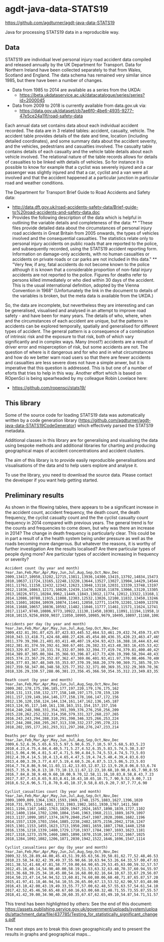 # agdt-java-data-STATS19

https://github.com/agdturner/agdt-java-data-STATS19

Java for processing STATS19 data in a reproducible way.

## Data
STATS19 are individual level personal injury road accident data compiled and released annually by the UK Department for Transport. Data for Northern Ireland have been collected separately to that from Wales, Scotland and England. The data schema has remained very similar since 1985, but there have been a number of changes.
* Data from 1985 to 2014 are available as a series from the UKDA:
  * https://beta.ukdataservice.ac.uk/datacatalogue/series/series?id=2000045
* Data from 2009 to 2018 is currently available from data.gov.uk via:
  * https://data.gov.uk/dataset/cb7ae6f0-4be6-4935-9277-47e5ce24a11f/road-safety-data

Each annual data set contains data about each individual accident recorded. The data are in 3 related tables: accident, casualty, vehicle. The accident table provides details of the date and time, location (including detailed coordinates), and some summary data about the accident severity, and the vehicles, pedestrians and casualties involved. The casualty table contains details of each casualty and the vehicle table details about each vehicle involved. The relational nature of the table records allows for details of casualties to be linked with details of vehicles. So for instance it is possible to know for example that a cyclist was severely injured and a car passenger was slightly injured and that a car, cyclist and a van were all involved and that the accident happened at a particular junction in particular road and weather conditions.

The Department for Transport Brief Guide to Road Accidents and Safety data:
* http://data.dft.gov.uk/road-accidents-safety-data/Brief-guide-to%20road-accidents-and-safety-data.doc
* Provides the following description of the data which is helpful in outlining the variable details and completeness of the data:
** "These files provide detailed data about the circumstances of personal injury road accidents in Great Britain from 2005 onwards, the types of vehicles involved and the consequential casualties. The statistics relate only to personal injury accidents on public roads that are reported to the police, and subsequently recorded, using the STATS19 accident reporting form. Information on damage-only accidents, with no human casualties or accidents on private roads or car parks are not included in this data."
** "Very few, if any, fatal accidents do not become known to the police although it is known that a considerable proportion of non-fatal injury accidents are not reported to the police. Figures for deaths refer to persons killed immediately or who died within 30 days of the accident.  This is the usual international definition, adopted by the Vienna Convention in 1968"
(Unfortunately the link in the document to details of the variables is broken, but the meta data is available from the UKDA.)

So, the data are incomplete, but nevertheless they are interesting and can be generalised, visualised and analysed in an attempt to improve road safety - and have been for many years. The details of who, where, when and the circumstances of each accident are unique, but the patterns in accidents can be explored temporally, spatially and generalised for different types of accident. The general pattern is a consequence of a combination of intrinsic risk and the exposure to that risk, both of which vary significantly and in complex ways. Many (most?) accidents are a result of driver error and misperception of risk, but some accidents are not. The question of where is it dangerous and for who and in what circumstances and how do we better warn road users so that there are fewer accidents and casualties are less severe does not have a simple anwer, but it is imperative that this question is addressed. This is but one of a number of eforts that tries to help in this way. Another effort which is based on ROpenSci is being spearheaded by my colleague Robin Lovelace here:
* https://github.com/ropensci/stats19/

## This library
Some of the source code for loading STATS19 data was automatically written by a code generation library (https://github.com/agdturner/agdt-java-data-STATS19CodeGenerator) which effectively parsed the STATS19 metadata.

Additional classes in this library are for generalising and visualising the data using bespoke methods and additional libraries for charting and producing geographical maps of accident concentrations and accident clusters.

The aim of this library is to provide easily reproducible generalisations and visualisations of the data and to help users explore and analyse it.

To use the library, you need to download the source data. Please contact the developer if you want help getting started.

## Preliminary results
As shown in the fllowing tables, there appears to be a significant increase in the accident count, accident frequency, the death count, the death frequency, the cyclist casualty count and the the cyclist casualty count frequency in 2014 compared with previous years. The general trend is for the counts and frequencies to come down, but why was there an increase in 2014? The change in death frequency is particularly clear. This could be in part a result of a the health system being under pressure as well as the roads becoming more dangerous. But whatever the reasons, it is worthy of further investigation Are the results localised? Are there particular types of people dying more? Are particular types of accident increasing in frequency or severity? 
```
Accident count (by year and month)
Year,Jan,Feb,Mar,Apr,May,Jun,Jul,Aug,Sep,Oct,Nov,Dec
2009,13417,10950,13202,12715,13811,13936,14300,13415,13792,14834,15473,13709
2010,10637,11724,13165,12248,13220,13644,13527,13027,13904,14429,14544,10345
2011,11761,11150,12432,12342,12623,13048,13118,12031,13339,13748,13197,12685
2012,11836,10863,12171,10820,12439,11470,12818,11878,13066,13120,13305,11785
2013,10226,9721,10284,9962,11449,11843,13012,11774,12012,13322,13168,11887
2014,12086,10780,11915,11008,12303,12532,13026,12108,11832,13450,13246,12036
2015,11601,10284,10939,10874,11441,12058,12771,11470,12201,12409,12378,11630
2016,11688,10657,10836,10592,11482,11046,11777,11461,11571,11624,12741,11146
2017,11147,9740,10806,9773,10922,11130,11450,10301,11091,11194,11958,10470
2018,10115,9256,8930,9037,11050,10995,10985,9679,10495,10897,11168,10028
```
```
Accidents per day (by year and month)
Year,Jan,Feb,Mar,Apr,May,Jun,Jul,Aug,Sep,Oct,Nov,Dec
2009,432.81,391.07,425.87,423.83,445.52,464.53,461.29,432.74,459.73,478.52,515.77,442.23
2010,343.13,418.71,424.68,408.27,426.45,454.80,436.35,420.23,463.47,465.45,484.80,333.71
2011,379.39,398.21,401.03,411.40,407.19,434.93,423.16,388.10,444.63,443.48,439.90,409.19
2012,381.81,374.59,392.61,360.67,401.26,382.33,413.48,383.16,435.53,423.23,443.50,380.16
2013,329.87,347.18,331.74,332.07,369.32,394.77,419.74,379.81,400.40,429.74,438.93,383.45
2014,389.87,385.00,384.35,366.93,396.87,417.73,420.19,390.58,394.40,433.87,441.53,388.26
2015,374.23,367.29,352.87,362.47,369.06,401.93,411.97,370.00,406.70,400.29,412.60,375.16
2016,377.03,367.48,349.55,353.07,370.39,368.20,379.90,369.71,385.70,374.97,424.70,359.55
2017,359.58,347.86,348.58,325.77,352.32,371.00,369.35,332.29,369.70,361.10,398.60,337.74
2018,326.29,330.57,288.06,301.23,356.45,366.50,354.35,312.23,349.83,351.52,372.27,323.48
```
```
Death count (by year and month)
Year,Jan,Feb,Mar,Apr,May,Jun,Jul,Aug,Sep,Oct,Nov,Dec
2009,202,178,175,196,185,177,197,220,179,176,175,162
2010,131,133,150,132,177,158,140,197,175,178,159,120
2011,157,139,149,164,146,177,150,178,166,147,172,156
2012,136,120,158,124,144,134,161,147,162,136,145,187
2013,124,95,117,140,161,138,163,151,154,157,157,156
2014,240,248,308,331,354,391,399,376,276,250,256,209
2015,228,262,252,322,314,350,379,331,327,268,237,265
2016,243,243,294,288,310,291,390,346,325,266,253,224
2017,244,208,268,295,267,313,330,332,237,295,270,221
2018,202,195,177,261,293,311,297,268,276,247,233,214
```
```
Deaths per day (by year and month)
Year,Jan,Feb,Mar,Apr,May,Jun,Jul,Aug,Sep,Oct,Nov,Dec
2009,6.52,6.36,5.65,6.53,5.97,5.90,6.35,7.10,5.97,5.68,5.83,5.23
2010,4.23,4.75,4.84,4.40,5.71,5.27,4.52,6.35,5.83,5.74,5.30,3.87
2011,5.06,4.96,4.81,5.47,4.71,5.90,4.84,5.74,5.53,4.74,5.73,5.03
2012,4.39,4.14,5.10,4.13,4.65,4.47,5.19,4.74,5.40,4.39,4.83,6.03
2013,4.00,3.39,3.77,4.67,5.19,4.60,5.26,4.87,5.13,5.06,5.23,5.03
2014,7.74,8.86,9.94,11.03,11.42,13.03,12.87,12.13,9.20,8.06,8.53,6.74
2015,7.35,9.36,8.13,10.73,10.13,11.67,12.23,10.68,10.90,8.65,7.90,8.55
2016,7.84,8.38,9.48,9.60,10.00,9.70,12.58,11.16,10.83,8.58,8.43,7.23
2017,7.87,7.43,8.65,9.83,8.61,10.43,10.65,10.71,7.90,9.52,9.00,7.13
2018,6.52,6.96,5.71,8.70,9.45,10.37,9.58,8.65,9.20,7.97,7.77,6.90
```
```
Cyclist_casualties count (by year and month)
Year,Jan,Feb,Mar,Apr,May,Jun,Jul,Aug,Sep,Oct,Nov,Dec
2009,1009,809,1364,1363,1593,1969,1748,1575,1883,1627,1396,1020
2010,731,975,1314,1481,1733,1983,1982,1651,1930,1767,1411,568
2011,1194,1167,1482,1763,1829,1947,2024,1657,1890,1839,1727,1102
2012,1400,1164,1702,1200,1804,1546,1963,1968,2111,1889,1679,1097
2013,1137,1099,1057,1374,1679,2040,2547,1987,2020,2086,1682,1196
2014,1557,1320,1703,1564,1885,2238,2482,1875,2156,2042,1716,1247
2015,1301,1153,1455,1623,1713,1950,2081,1659,1887,1768,1440,1258
2016,1336,1218,1339,1480,1729,1710,1937,1784,1907,1693,1623,1181
2017,1318,1273,1570,1460,1865,1890,1870,1510,1672,1732,1667,1025
2018,1284,1092,1082,1206,1871,2030,1942,1522,1646,1696,1547,1114
```
```
Cyclist_casualtiess per day (by year and month)
Year,Jan,Feb,Mar,Apr,May,Jun,Jul,Aug,Sep,Oct,Nov,Dec
2009,32.55,28.89,44.00,45.43,51.39,65.63,56.39,50.81,62.77,52.48,46.53,32.90
2010,23.58,34.82,42.39,49.37,55.90,66.10,63.94,53.26,64.33,57.00,47.03,18.32
2011,38.52,41.68,47.81,58.77,59.00,64.90,65.29,53.45,63.00,59.32,57.57,35.55
2012,45.16,40.14,54.90,40.00,58.19,51.53,63.32,63.48,70.37,60.94,55.97,35.39
2013,36.68,39.25,34.10,45.80,54.16,68.00,82.16,64.10,67.33,67.29,56.07,38.58
2014,50.23,47.14,54.94,52.13,60.81,74.60,80.06,60.48,71.87,65.87,57.20,40.23
2015,41.97,41.18,46.94,54.10,55.26,65.00,67.13,53.52,62.90,57.03,48.00,40.58
2016,43.10,42.00,43.19,49.33,55.77,57.00,62.48,57.55,63.57,54.61,54.10,38.10
2017,42.52,45.46,50.65,48.67,60.16,63.00,60.32,48.71,55.73,55.87,55.57,33.06
2018,41.42,39.00,34.90,40.20,60.35,67.67,62.65,49.10,54.87,54.71,51.57,35.94
```

This trend has been highlighted by others:
See the end of this document:
https://assets.publishing.service.gov.uk/government/uploads/system/uploads/attachment_data/file/437785/Testing_for_statistically_significant_changes.pdf

The next steps are to break this down geographically and to present the results in graphs and geographical maps...
